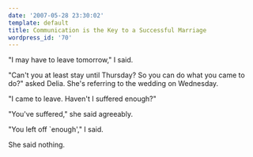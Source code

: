 ```yaml
---
date: '2007-05-28 23:30:02'
template: default
title: Communication is the Key to a Successful Marriage
wordpress_id: '70'
---
```


"I may have to leave tomorrow," I said.

"Can't you at least stay until Thursday?  So you can do what you came to do?" asked Delia.  She's referring to the wedding on Wednesday.

"I came to leave.  Haven't I suffered enough?"

"You've suffered," she said agreeably.

"You left off `enough'," I said.

She said nothing.
